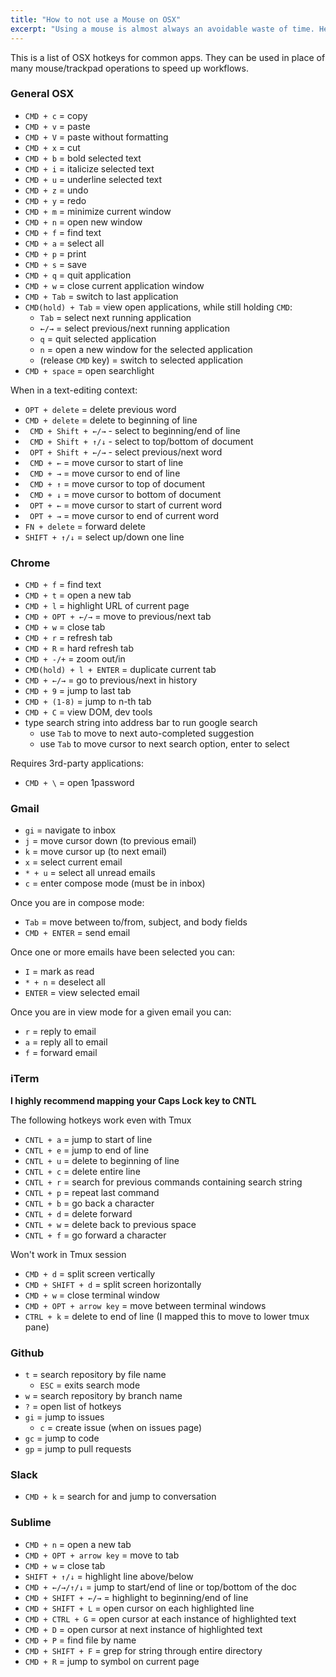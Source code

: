 ```yaml
---
title: "How to not use a Mouse on OSX"
excerpt: "Using a mouse is almost always an avoidable waste of time. Here's how I get by without one."
---
```


This is a list of OSX hotkeys for common apps. They can be used in place of
many mouse/trackpad operations to speed up workflows.

### General OSX
* `CMD + c` = copy
* `CMD + v` = paste
* `CMD + V` = paste without formatting
* `CMD + x` = cut
* `CMD + b` = bold selected text
* `CMD + i` = italicize selected text
* `CMD + u` = underline selected text
* `CMD + z` = undo
* `CMD + y` = redo
* `CMD + m` = minimize current window
* `CMD + n` = open new window
* `CMD + f` = find text
* `CMD + a` = select all
* `CMD + p` = print
* `CMD + s` = save
* `CMD + q` = quit application
* `CMD + w` = close current application window
* `CMD + Tab` = switch to last application
* `CMD(hold) + Tab` = view open applications, while still holding `CMD`:
  * `Tab` = select next running application
  * <code>&#8592;/&#8594;</code> = select previous/next running application
  * `q` = quit selected application
  * `n` = open a new window for the selected application
  * (release `CMD` key) = switch to selected application
* `CMD + space` = open searchlight

When in a text-editing context:

* `OPT + delete` = delete previous word
* `CMD + delete` = delete to beginning of line
* <code> CMD + Shift + &#8592;/&#8594;</code> - select to beginning/end of line
* <code> CMD + Shift + &#8593;/&#8595;</code> - select to top/bottom of document
* <code> OPT + Shift + &#8592;/&#8594;</code> - select previous/next word
* <code> CMD + &#8592;</code> = move cursor to start of line
* <code> CMD + &#8594;</code> = move cursor to end of line
* <code> CMD + &#8593;</code> = move cursor to top of document
* <code> CMD + &#8595;</code> = move cursor to bottom of document
* <code> OPT + &#8592;</code> = move cursor to start of current word
* <code> OPT + &#8594;</code> = move cursor to end of current word
* `FN + delete` = forward delete
* <code>SHIFT + &#8593;/&#8595;</code> = select up/down one line

### Chrome
* `CMD + f` = find text
* `CMD + t` = open a new tab
* `CMD + l` = highlight URL of current page
* <code>CMD + OPT + &#8592;/&#8594;</code> = move to previous/next tab
* `CMD + w` = close tab
* `CMD + r` = refresh tab
* `CMD + R` = hard refresh tab
* `CMD + -/+` = zoom out/in
* `CMD(hold) + l + ENTER` = duplicate current tab
* <code>CMD + &#8592;/&#8594;</code> = go to previous/next in history
* `CMD + 9` = jump to last tab
* `CMD + (1-8)` = jump to n-th tab
* `CMD + C` = view DOM, dev tools
* type search string into address bar to run google search
  * use `Tab` to move to next auto-completed suggestion
  * use `Tab` to move cursor to next search option, enter to select

Requires 3rd-party applications:

* `CMD + \` = open 1password

### Gmail
* `gi` = navigate to inbox
* `j` = move cursor down (to previous email)
* `k` = move cursor up (to next email)
* `x` = select current email
* `* + u` = select all unread emails
* `c` = enter compose mode (must be in inbox)

Once you are in compose mode:

  * `Tab` = move between to/from, subject, and body fields
  * `CMD + ENTER` = send email

Once one or more emails have been selected you can:

  * `I` = mark as read
  * `* + n` = deselect all
  * `ENTER` = view selected email

Once you are in view mode for a given email you can:

  * `r` = reply to email
  * `a` = reply all to email
  * `f` = forward email

### iTerm
__I highly recommend mapping your Caps Lock key to CNTL__

The following hotkeys work even with Tmux

* `CNTL + a` = jump to start of line
* `CNTL + e` = jump to end of line
* `CNTL + u` = delete to beginning of line
* `CNTL + c` = delete entire line
* `CNTL + r` = search for previous commands containing search string
* `CNTL + p` = repeat last command
* `CNTL + b` = go back a character
* `CNTL + d` = delete forward
* `CNTL + w` = delete back to previous space
* `CNTL + f` = go forward a character

Won't work in Tmux session

* `CMD + d` = split screen vertically
* `CMD + SHIFT + d` = split screen horizontally
* `CMD + w` = close terminal window
* `CMD + OPT + arrow key` = move between terminal windows
* `CTRL + k` = delete to end of line (I mapped this to move to lower tmux pane)

### Github
* `t` = search repository by file name
  * `ESC` = exits search mode
* `w` = search repository by branch name
* `?` = open list of hotkeys
* `gi` = jump to issues
  * `c` = create issue (when on issues page)
* `gc` = jump to code
* `gp` = jump to pull requests

### Slack
* `CMD + k` = search for and jump to conversation

### Sublime
* `CMD + n` = open a new tab
* `CMD + OPT + arrow key` = move to tab
* `CMD + w` = close tab
* <code>SHIFT + &#8593;/&#8595;</code> = highlight line above/below
* <code>CMD + &#8592;/&#8594;/&#8593;/&#8595;</code> = jump to start/end of line or top/bottom of the
  doc
* <code>CMD + SHIFT + &#8592;/&#8594;</code> = highlight to beginning/end of line
* `CMD + SHIFT + L` = open cursor on each highlighted line
* `CMD + CTRL + G` = open cursor at each instance of highlighted text
* `CMD + D` = open cursor at next instance of highlighted text
* `CMD + P` = find file by name
* `CMD + SHIFT + F` = grep for string through entire directory
* `CMD + R` = jump to symbol on current page
